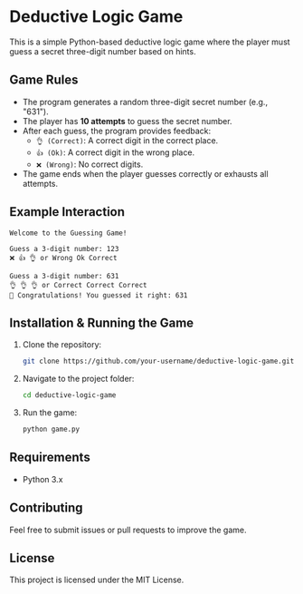 # Deductive Logic Game

This is a simple Python-based deductive logic game where the player must guess a secret three-digit number based on hints.

## Game Rules
- The program generates a random three-digit secret number (e.g., "631").
- The player has **10 attempts** to guess the secret number.
- After each guess, the program provides feedback:
  - `👌 (Correct)`: A correct digit in the correct place.
  - `👍 (Ok)`: A correct digit in the wrong place.
  - `❌ (Wrong)`: No correct digits.
- The game ends when the player guesses correctly or exhausts all attempts.

## Example Interaction
```
Welcome to the Guessing Game!

Guess a 3-digit number: 123
❌ 👍 👌 or Wrong Ok Correct

Guess a 3-digit number: 631
👌 👌 👌 or Correct Correct Correct
🎉 Congratulations! You guessed it right: 631
```

## Installation & Running the Game
1. Clone the repository:
   ```sh
   git clone https://github.com/your-username/deductive-logic-game.git
   ```
2. Navigate to the project folder:
   ```sh
   cd deductive-logic-game
   ```
3. Run the game:
   ```sh
   python game.py
   ```

## Requirements
- Python 3.x

## Contributing
Feel free to submit issues or pull requests to improve the game.

## License
This project is licensed under the MIT License.